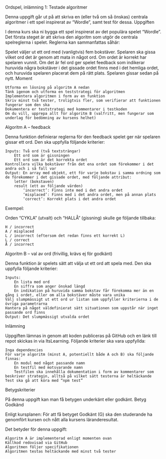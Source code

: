 

Ordspel, inlämning 1: Testade algoritmer

Denna uppgift går ut på att skriva en (eller två om så önskas) centrala algoritmer i ett spel inspirerat av “Wordle”, samt test för dessa.
Uppgiften

I denna kurs ska ni bygga ett spel inspirerat av det populära spelet “Wordle”. Det första steget är att skriva den algoritm som utgör de centrala spelreglerna i spelet. Reglerna kan sammanfattas såhär:

Spelet väljer ut ett ord med (vanligtvis) fem bokstäver. Spelaren ska gissa vilket ord det är genom att mata in något ord. Om ordet är korrekt har spelaren vunnit. Om det är fel ord ger spelet feedback som indikerar huruvida några bokstäver i det gissade ordet finns med i det hemliga ordet, och huruvida spelaren placerat dem på rätt plats. Spelaren gissar sedan på nytt.
Moment

    Utforma en lösning på algoritm A nedan
    Tänk igenom och utforma en teststrategi för algoritmen
    Implementera algoritmen i form av en funktion
    Skriv minst två tester, troligtvis fler, som verifierar att funktionen fungerar som den ska
    Dokumentera er teststrategi med kommentarer i testkoden
    Om du vill, upprepa allt för algoritm B (valfritt, men fungerar som underlag för bedömning av kursens helhet)

Algoritm A – feedback

Denna funktion definierar reglerna för den feedback spelet ger när spelaren gissar ett ord. Den ska uppfylla följande kriterier:

    Inputs: Två ord (två textsträngar)
        Ett ord som är gissningen
        Ett ord som är det korrekta ordet
    Kontrollera vilka bokstäver från det ena ordet som förekommer i det andra och i så fall var
    Output: En array med objekt, ett för varje bokstav i samma ordning som de förekommer i det gissade ordet, med följande attribut:
        letter (bokstaven)
        result (ett av följande värden)
            ‘incorrect’: Finns inte med i det andra ordet
            ‘misplaced’: Finns med i det andra ordet, men på annan plats
            ‘correct’: Korrekt plats i det andra ordet 

Exempel:

Orden “CYKLA” (utvalt) och “HALLÅ” (gissning) skulle ge följande tillbaka:

    H / incorrect
    A / misplaced
    L / incorrect (eftersom det redan finns ett korrekt L)
    L / correct
    Å / incorrect

Algoritm B – val av ord (frivillig, krävs ej för godkänt)

Denna funktion är spelets sätt att välja ut ett ord att spela med. Den ska uppfylla följande kriterier:

    Inputs:
        En lista med ord
        En siffra som anger önskad längd
        En indikation på huruvida samma bokstav får förekomma mer än en gång i ordet, eller om alla bokstäver måste vara unika
    Välj slumpmässigt ut ett ord ur listan som uppfyller kriterierna i de övriga parametrarna
    Hantera på något väldefinierat sätt situationen som uppstår när inget passande ord finns
    Output: Det slumpmässigt utvalda ordet

Inlämning

Uppgiften lämnas in genom att koden publiceras på GitHub och en länk till repot skickas in via ItsLearning. Följande kriterier ska vara uppfyllda:

    Inga dependencies
    För varje algoritm (minst A, potentiellt både A och B) ska följande finnas:
        En modul med något passande namn
        En testfil med motsvarande namn
        Testfilen ska innehålla dokumentation i form av kommentarer som beskriver strategin, alltså på vilket sätt testerna är heltäckande
    Test ska gå att köra med “npm test”

Betygskriterier

På denna uppgift kan man få betygen underkänt eller godkänt.
Betyg Godkänd

Enligt kursplanen: För att få betyget Godkänt (G) ska den studerande ha genomfört kursen och nått alla kursens läranderesultat.

Det betyder för denna uppgift:

    Algoritm A är implementerad enligt momenten ovan
    Källkod redovisad via GitHub
    Algoritmen följer specifikationen
    Algoritmen testas heltäckande med minst två tester


